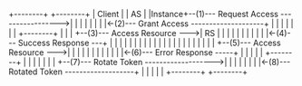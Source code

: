 +--------+                                          +--------+
| Client |                                          |   AS   |
|Instance+--(1)--- Request Access ----------------->|        |
|        |                                          |        |
|        |<-(2)--- Grant Access --------------------+        |
|        |                                          |        |
|        |                             +--------+   |        |
|        +--(3)--- Access Resource --->|   RS   |   |        |
|        |                             |        |   |        |
|        |<-(4)--- Success Response ---+        |   |        |
|        |                             |        |   |        |
|        |                             |        |   |        |
|        |                             |        |   |        |
|        +--(5)--- Access Resource --->|        |   |        |
|        |                             |        |   |        |
|        |<-(6)--- Error Response -----+        |   |        |
|        |                             +--------+   |        |
|        |                                          |        |
|        +--(7)--- Rotate Token ------------------->|        |
|        |                                          |        |
|        |<-(8)--- Rotated Token -------------------+        |
|        |                                          |        |
+--------+                                          +--------+
